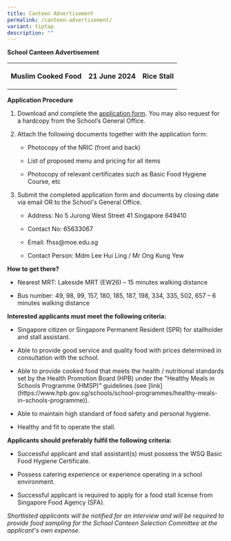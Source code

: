```yaml
---
title: Canteen Advertisement
permalink: /canteen-advertisement/
variant: tiptap
description: ""
---
```

<p><strong>School Canteen Advertisement</strong>
</p>
<table style="minWidth: 75px">
<colgroup>
<col>
<col>
<col>
</colgroup>
<tbody>
<tr>
<th rowspan="1" colspan="1">
<p>Muslim Cooked Food</p>
</th>
<th rowspan="1" colspan="1">
<p>21 June 2024</p>
</th>
<th rowspan="1" colspan="1">
<p>Rice Stall</p>
</th>
</tr>
</tbody>
</table>
<p><strong>Application Procedure</strong>
</p>
<ol data-tight="true" class="tight">
<li>
<p>Download and complete the <a href="https://drive.google.com/file/d/1gp4H0_tx77rqW5PzHc_EJjAols52l_6z/view?usp=drive_link" rel="noopener noreferrer nofollow" target="_blank">application form</a>.
You may also request for a hardcopy from the School’s General Office.</p>
</li>
<li>
<p>Attach the following documents together with the application form:</p>
<ul data-tight="true" class="tight">
<li>
<p>Photocopy of the NRIC (front and back)</p>
</li>
<li>
<p>List of proposed menu and pricing for all items</p>
</li>
<li>
<p>Photocopy of relevant certificates such as Basic Food Hygiene Course,
etc</p>
</li>
</ul>
</li>
<li>
<p>Submit the completed application form and documents by closing date via
email OR to the School's General Office.</p>
<ul data-tight="true" class="tight">
<li>
<p>Address: No 5 Jurong West Street 41 Singapore 649410</p>
</li>
<li>
<p>Contact No: 65633067</p>
</li>
<li>
<p>Email: <a rel="noopener noreferrer nofollow" target="_blank">fhss@moe.edu.sg</a>
</p>
</li>
<li>
<p>Contact Person: Mdm Lee Hui Ling / Mr Ong Kung Yew</p>
</li>
</ul>
</li>
</ol>
<p></p>
<p><strong>How to get there?</strong>
</p>
<ul data-tight="true" class="tight">
<li>
<p>Nearest MRT: Lakeside MRT (EW26) – 15 minutes walking distance &nbsp;</p>
</li>
<li>
<p>Bus number: 49, 98, 99, 157, 180, 185, 187, 198, 334, 335, 502, 657 –
6 minutes walking distance</p>
</li>
</ul>
<p></p>
<p><strong>Interested applicants must meet the following criteria:</strong>
</p>
<ul data-tight="true" class="tight">
<li>
<p>Singapore citizen or Singapore Permanent Resident (SPR) for stallholder
and stall assistant.</p>
</li>
<li>
<p>Able to provide good service and quality food with prices determined in
consultation with the school.</p>
</li>
<li>
<p>Able to provide cooked food that meets the health / nutritional standards
set by the Health Promotion Board (HPB) under the "Healthy Meals in Schools
Programme (HMSP)" guidelines (see [link](<a rel="noopener noreferrer nofollow" target="_blank">https://www.hpb.gov.sg/schools/school-programmes/healthy-meals-in-schools-programme</a>)).</p>
</li>
<li>
<p>Able to maintain high standard of food safety and personal hygiene.</p>
</li>
<li>
<p>Healthy and fit to operate the stall.</p>
</li>
</ul>
<p></p>
<p><strong>Applicants should preferably fulfil the following criteria:</strong>
</p>
<ul data-tight="true" class="tight">
<li>
<p>Successful applicant and stall assistant(s) must possess the WSQ Basic
Food Hygiene Certificate.</p>
</li>
<li>
<p>Possess catering experience or experience operating in a school environment.</p>
</li>
<li>
<p>Successful applicant is required to apply for a food stall license from
Singapore Food Agency (SFA).</p>
</li>
</ul>
<p></p>
<p><em>Shortlisted applicants will be notified for an interview and will be required to provide food sampling for the School Canteen Selection Committee at the applicant's own expense.</em>
</p>